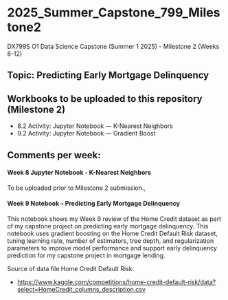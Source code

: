 # 2025_Summer_Capstone_799_Milestone2
DX799S O1 Data Science Capstone (Summer 1 2025) - Milestone 2 (Weeks 8-12) 

## Topic: Predicting Early Mortgage Delinquency



## Workbooks to be uploaded to this repository (Milestone 2)
- 8.2 Activity: Jupyter Notebook — K-Nearest Neighbors
- 9.2 Activity: Jupyter Notebook — Gradient Boost



## Comments per week:

#### Week 8 Jupyter Notebook - K-Nearest Neighbors
To be uploaded prior to Milestone 2 submission.,

#### Week 9 Notebook – Predicting Early Mortgage Delinquency
This notebook shows my Week 9 review of the Home Credit dataset as part of my capstone project on predicting early mortgage delinquency. This notebook uses gradient boosting on the Home Credit Default Risk dataset, tuning learning rate, number of estimators, tree depth, and regularization parameters to improve model performance and support early delinquency prediction for my capstone project in mortgage lending.

Source of data file Home Credit Default Risk: 
- https://www.kaggle.com/competitions/home-credit-default-risk/data?select=HomeCredit_columns_description.csv
